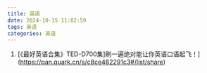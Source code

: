 ```yaml
---
title: 英语
date: 2024-10-15 11:02:59
tags: 英语
categories: 英语
---
```



1. [《最好英语合集》TED-D700集]刷一遍绝对能让你英语口语起飞！](https://pan.quark.cn/s/c8ce482291c3#/list/share)